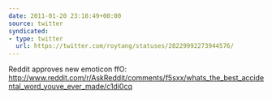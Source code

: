 ```yaml
---
date: 2011-01-20 23:18:49+00:00
source: twitter
syndicated:
- type: twitter
  url: https://twitter.com/roytang/statuses/28229992273944576/
---
```


Reddit approves new emoticon ffO: http://www.reddit.com/r/AskReddit/comments/f5sxx/whats_the_best_accidental_word_youve_ever_made/c1di0cq